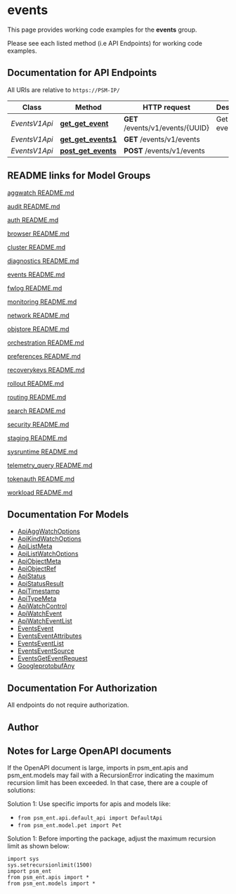# events

This page provides working code examples for the **events** group.

Please see each listed method (i.e API Endpoints) for working code examples.

## Documentation for API Endpoints

All URIs are relative to `https://PSM-IP/`

Class | Method | HTTP request | Description
------------ | ------------- | ------------- | -------------
*EventsV1Api* | [**get_get_event**](../../../docs/EventsV1Api.md#get_get_event) | **GET** /events/v1/events/{UUID} | Get specific event
*EventsV1Api* | [**get_get_events1**](../../../docs/EventsV1Api.md#get_get_events1) | **GET** /events/v1/events | 
*EventsV1Api* | [**post_get_events**](../../../docs/EventsV1Api.md#post_get_events) | **POST** /events/v1/events | 


## README links for Model Groups

[aggwatch README.md](..//aggwatch/README.md)

[audit README.md](..//audit/README.md)

[auth README.md](..//auth/README.md)

[browser README.md](..//browser/README.md)

[cluster README.md](..//cluster/README.md)

[diagnostics README.md](..//diagnostics/README.md)

[events README.md](..//events/README.md)

[fwlog README.md](..//fwlog/README.md)

[monitoring README.md](..//monitoring/README.md)

[network README.md](..//network/README.md)

[objstore README.md](..//objstore/README.md)

[orchestration README.md](..//orchestration/README.md)

[preferences README.md](..//preferences/README.md)

[recoverykeys README.md](..//recoverykeys/README.md)

[rollout README.md](..//rollout/README.md)

[routing README.md](..//routing/README.md)

[search README.md](..//search/README.md)

[security README.md](..//security/README.md)

[staging README.md](..//staging/README.md)

[sysruntime README.md](..//sysruntime/README.md)

[telemetry_query README.md](..//telemetry_query/README.md)

[tokenauth README.md](..//tokenauth/README.md)

[workload README.md](..//workload/README.md)


## Documentation For Models

 - [ApiAggWatchOptions](../../../docs/ApiAggWatchOptions.md)
 - [ApiKindWatchOptions](../../../docs/ApiKindWatchOptions.md)
 - [ApiListMeta](../../../docs/ApiListMeta.md)
 - [ApiListWatchOptions](../../../docs/ApiListWatchOptions.md)
 - [ApiObjectMeta](../../../docs/ApiObjectMeta.md)
 - [ApiObjectRef](../../../docs/ApiObjectRef.md)
 - [ApiStatus](../../../docs/ApiStatus.md)
 - [ApiStatusResult](../../../docs/ApiStatusResult.md)
 - [ApiTimestamp](../../../docs/ApiTimestamp.md)
 - [ApiTypeMeta](../../../docs/ApiTypeMeta.md)
 - [ApiWatchControl](../../../docs/ApiWatchControl.md)
 - [ApiWatchEvent](../../../docs/ApiWatchEvent.md)
 - [ApiWatchEventList](../../../docs/ApiWatchEventList.md)
 - [EventsEvent](../../../docs/EventsEvent.md)
 - [EventsEventAttributes](../../../docs/EventsEventAttributes.md)
 - [EventsEventList](../../../docs/EventsEventList.md)
 - [EventsEventSource](../../../docs/EventsEventSource.md)
 - [EventsGetEventRequest](../../../docs/EventsGetEventRequest.md)
 - [GoogleprotobufAny](../../../docs/GoogleprotobufAny.md)


## Documentation For Authorization

 All endpoints do not require authorization.

## Author




## Notes for Large OpenAPI documents
If the OpenAPI document is large, imports in psm_ent.apis and psm_ent.models may fail with a
RecursionError indicating the maximum recursion limit has been exceeded. In that case, there are a couple of solutions:

Solution 1:
Use specific imports for apis and models like:
- `from psm_ent.api.default_api import DefaultApi`
- `from psm_ent.model.pet import Pet`

Solution 1:
Before importing the package, adjust the maximum recursion limit as shown below:
```
import sys
sys.setrecursionlimit(1500)
import psm_ent
from psm_ent.apis import *
from psm_ent.models import *
```
